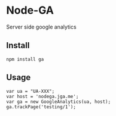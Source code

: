 # Node-GA

Server side google analytics

## Install

	npm install ga

## Usage

	var ua = "UA-XXX";
	var host = 'nodega.jga.me';
	var ga = new GoogleAnalytics(ua, host);
	ga.trackPage('testing/1');

